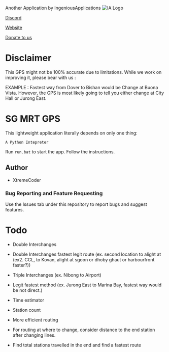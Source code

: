Another Application by IngeniousApplications
![IA Logo](http://ingeniousapps.tk/cdn/IA_Logo.png)

[Discord](http://ingeniousapps.tk/discord)

[Website](http://ingeniousapps.tk)

[Donate to us](https://patreon.com/eltontay11)

# Disclaimer
This GPS might not be 100% accurate due to limitations. While we work on improving it, please bear with us :

EXAMPLE : Fastest way from Dover to Bishan would be Change at Buona Vista. However, the GPS is most likely going to tell you either change at City Hall or Jurong East. 

# SG MRT GPS

This lightweight application literally depends on only one thing:
```
A Python Intepreter
```

Run ```run.bat``` to start the app. Follow the instructions.

## Author

- XtremeCoder


### Bug Reporting and Feature Requesting
Use the Issues tab under this repository to report bugs and suggest features.


# Todo

- Double Interchanges 

- Double Interchanges fastest legit route (ex. second location to alight at (ex2. CCL, to Kovan, alight at sgoon or dhoby ghaut or harbourfront faster?))

- Triple Interchanges (ex. Nibong to Airport)

- Legit fastest method (ex. Jurong East to Marina Bay, fastest way would be not direct.)

- Time estimator

- Station count

- More efficient routing

- For routing at where to change, consider distance to the end station after changing lines.

- Find total stations travelled in the end and find a fastest route